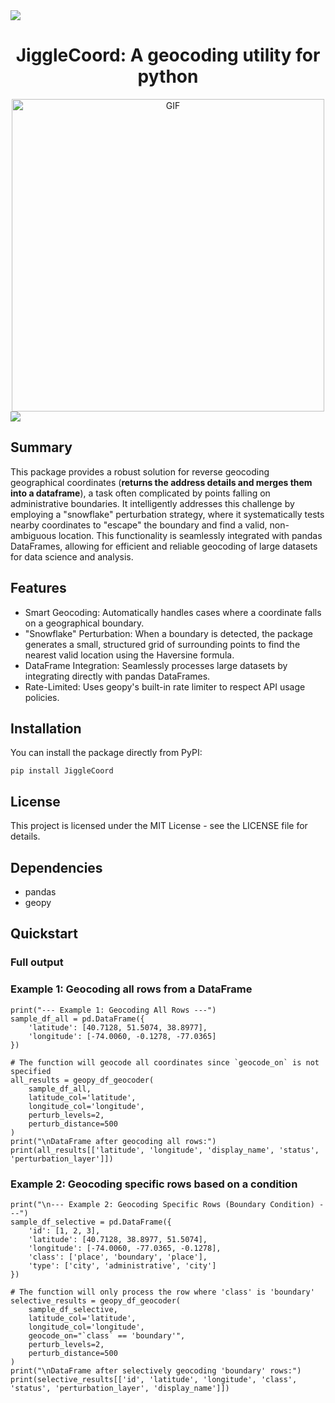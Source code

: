<img src="https://user-images.githubusercontent.com/73097560/115834477-dbab4500-a447-11eb-908a-139a6edaec5c.gif">
<div align="center">
  
# JiggleCoord: A geocoding utility for python

<img align="center" alt="GIF" src="https://i.imgur.com/2gKEklX.jpeg" width="500px" height="500" />
  
</div><img src="https://user-images.githubusercontent.com/73097560/115834477-dbab4500-a447-11eb-908a-139a6edaec5c.gif">

## Summary

This package provides a robust solution for reverse geocoding geographical coordinates (**returns the address details and merges them into a dataframe**), a task often complicated by points falling on administrative boundaries. It intelligently addresses this challenge by employing a "snowflake" perturbation strategy, where it systematically tests nearby coordinates to "escape" the boundary and find a valid, non-ambiguous location. This functionality is seamlessly integrated with pandas DataFrames, allowing for efficient and reliable geocoding of large datasets for data science and analysis.


## Features
- Smart Geocoding: Automatically handles cases where a coordinate falls on a geographical boundary.
- "Snowflake" Perturbation: When a boundary is detected, the package generates a small, structured grid of surrounding points to find the nearest valid location using the Haversine formula.
- DataFrame Integration: Seamlessly processes large datasets by integrating directly with pandas DataFrames.
- Rate-Limited: Uses geopy's built-in rate limiter to respect API usage policies.

## Installation
You can install the package directly from PyPI:

``` pip install JiggleCoord ```

## License
This project is licensed under the MIT License - see the LICENSE file for details.
## Dependencies
- pandas
- geopy

## Quickstart

### Full output 


### Example 1: Geocoding all rows from a DataFrame
    print("--- Example 1: Geocoding All Rows ---")
    sample_df_all = pd.DataFrame({
        'latitude': [40.7128, 51.5074, 38.8977],
        'longitude': [-74.0060, -0.1278, -77.0365]
    })

    # The function will geocode all coordinates since `geocode_on` is not specified
    all_results = geopy_df_geocoder(
        sample_df_all,
        latitude_col='latitude',
        longitude_col='longitude',
        perturb_levels=2,
        perturb_distance=500
    )
    print("\nDataFrame after geocoding all rows:")
    print(all_results[['latitude', 'longitude', 'display_name', 'status', 'perturbation_layer']])


### Example 2: Geocoding specific rows based on a condition
    print("\n--- Example 2: Geocoding Specific Rows (Boundary Condition) ---")
    sample_df_selective = pd.DataFrame({
        'id': [1, 2, 3],
        'latitude': [40.7128, 38.8977, 51.5074],
        'longitude': [-74.0060, -77.0365, -0.1278],
        'class': ['place', 'boundary', 'place'],
        'type': ['city', 'administrative', 'city']
    })

    # The function will only process the row where 'class' is 'boundary'
    selective_results = geopy_df_geocoder(
        sample_df_selective,
        latitude_col='latitude',
        longitude_col='longitude',
        geocode_on="`class` == 'boundary'",
        perturb_levels=2,
        perturb_distance=500
    )
    print("\nDataFrame after selectively geocoding 'boundary' rows:")
    print(selective_results[['id', 'latitude', 'longitude', 'class', 'status', 'perturbation_layer', 'display_name']]) 




